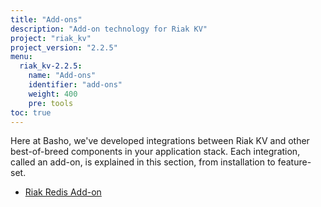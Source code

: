 ```yaml
---
title: "Add-ons"
description: "Add-on technology for Riak KV"
project: "riak_kv"
project_version: "2.2.5"
menu:
  riak_kv-2.2.5:
    name: "Add-ons"
    identifier: "add-ons"
    weight: 400
    pre: tools
toc: true
---
```




Here at Basho, we've developed integrations between Riak KV and other best-of-breed components in your application stack. Each integration, called an add-on, is explained in this section, from installation to feature-set.

* [Riak Redis Add-on]({{<baseurl>}}riak/kv/2.2.5/add-ons/redis/)